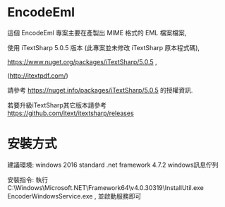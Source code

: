 # EncodeEml

這個 EncodeEml 專案主要在產製出 MIME 格式的 EML 檔案檔案,

使用 iTextSharp 5.0.5 版本 (此專案並未修改 iTextSharp 原本程式碼),

https://www.nuget.org/packages/iTextSharp/5.0.5 ,

(http://itextpdf.com/)

請參考 https://nuget.info/packages/iTextSharp/5.0.5 的授權資訊.

若要升級iTextSharp其它版本請參考
https://github.com/itext/itextsharp/releases


# 安裝方式
建議環境:
windows 2016 standard
.net framework 4.7.2
windows訊息佇列

安裝指令:
執行 C:\Windows\Microsoft.NET\Framework64\v4.0.30319\InstallUtil.exe EncoderWindowsService.exe , 
並啟動服務即可 

